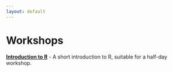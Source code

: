 ```yaml
---
layout: default
---
```


# Workshops

[**Introduction to R**](https://andrewguy.github.io/Training/workshops/Intro_to_R/index) - A short introduction to R, suitable for a half-day workshop.
